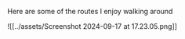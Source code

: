 
Here are some of the routes I enjoy walking around

![[../assets/Screenshot 2024-09-17 at 17.23.05.png]]
